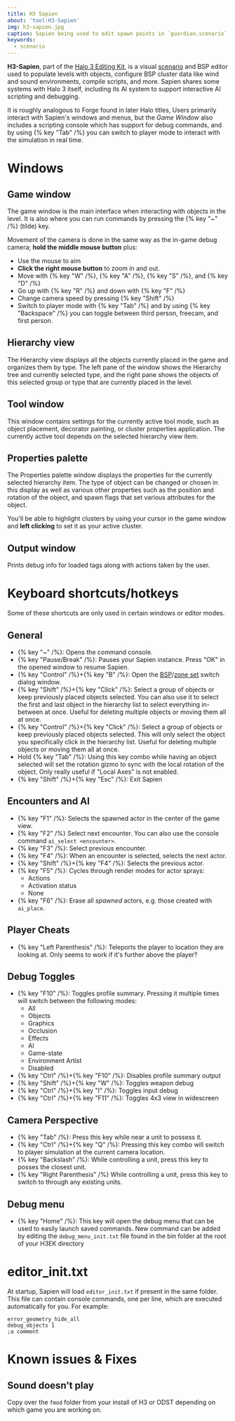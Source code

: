 ```yaml
---
title: H3 Sapien
about: 'tool:H3-Sapien'
img: h3-sapien.jpg
caption: Sapien being used to edit spawn points in `guardian.scenario`
keywords:
  - scenario
---
```

**H3-Sapien**, part of the [Halo 3 Editing Kit](~H3-EK), is a visual [scenario](~) and BSP editor used to populate levels with objects, configure BSP cluster data like wind and sound environments, compile scripts, and more. Sapien shares some systems with Halo 3 itself, including its AI system to support interactive AI scripting and debugging.

It is roughly analogous to Forge found in later Halo titles, Users primarily interact with Sapien's windows and menus, but the _Game Window_ also includes a scripting console which has support for debug commands, and by using {% key "Tab" /%} you can switch to player mode to interact with the simulation in real time.

# Windows
## Game window
The game window is the main interface when interacting with objects in the level. It is also where you can run commands by pressing the {% key "~" /%} (tilde) key.

Movement of the camera is done in the same way as the in-game debug camera; **hold the middle mouse button** plus:

* Use the mouse to aim
* **Click the right mouse button** to zoom in and out.
* Move with {% key "W" /%}, {% key "A" /%}, {% key "S" /%}, and {% key "D" /%}
* Go up with {% key "R" /%} and down with {% key "F" /%}
* Change camera speed by pressing {% key "Shift" /%}
* Switch to player mode with {% key "Tab" /%} and by using {% key "Backspace" /%} you can toggle between third person, freecam, and first person.

## Hierarchy view
The Hierarchy view displays all the objects currently placed in the game and organizes them by type. The left pane of the window shows the Hierarchy tree and currently selected type, and the right pane shows the objects of this selected group or type that are currently placed in the level.

## Tool window
This window contains settings for the currently active tool mode, such as object placement, decorator painting, or cluster properties application. The currently active tool depends on the selected hierarchy view item.

## Properties palette
The Properties palette window displays the properties for the currently selected hierarchy item. The type of object can be changed or chosen in this display as well as various other properties such as the position and rotation of the object, and spawn flags that set various attributes for the object.

You'll be able to highlight clusters by using your cursor in the game window and **left clicking** to set it as your active cluster.

## Output window
Prints debug info for loaded tags along with actions taken by the user.

# Keyboard shortcuts/hotkeys
Some of these shortcuts are only used in certain windows or editor modes.

## General
* {% key "~" /%}: Opens the command console.
* {% key "Pause/Break" /%}: Pauses your Sapien instance. Press "OK" in the opened window to resume Sapien.
* {% key "Control" /%}+{% key "B" /%}: Open the [BSP](~scenario_structure_bsp)/[zone set](~scenario_structure_bsp#zone-sets) switch dialog window.
* {% key "Shift" /%}+{% key "Click" /%}: Select a group of objects or keep previously placed objects selected. You can also use it to select the first and last object in the hierarchy list to select everything in-between at once. Useful for deleting multiple objects or moving them all at once.
* {% key "Control" /%}+{% key "Click" /%}: Select a group of objects or keep previously placed objects selected. This will only select the object you specifically click in the hierarchy list. Useful for deleting multiple objects or moving them all at once.
* Hold {% key "Tab" /%}: Using this key combo while having an object selected will set the rotation gizmo to sync with the local rotation of the object. Only really useful if "Local Axes" is not enabled.
* {% key "Shift" /%}+{% key "Esc" /%}: Exit Sapien

## Encounters and AI
* {% key "F1" /%}: Selects the spawned actor in the center of the game view.
* {% key "F2" /%} Select next encounter. You can also use the console command `ai_select <encounter>`.
* {% key "F3" /%}: Select previous encounter.
* {% key "F4" /%}: When an encounter is selected, selects the next actor.
* {% key "Shift" /%}+{% key "F4" /%}: Selects the previous actor.
* {% key "F5" /%}: Cycles through render modes for actor sprays:
  * Actions
  * Activation status
  * None
* {% key "F6" /%}: Erase all _spawned_ actors, e.g. those created with `ai_place`.

## Player Cheats
* {% key "Left Parenthesis" /%}: Teleports the player to location they are looking at. Only seems to work if it's further above the player?

## Debug Toggles
* {% key "F10" /%}: Toggles profile summary. Pressing it multiple times will switch between the following modes:
  * All
  * Objects
  * Graphics
  * Occlusion
  * Effects
  * AI
  * Game-state
  * Environment Artist
  * Disabled
* {% key "Ctrl" /%}+{% key "F10" /%}: Disables profile summary output
* {% key "Shift" /%}+{% key "W" /%}: Toggles weapon debug
* {% key "Ctrl" /%}+{% key "I" /%}: Toggles input debug
* {% key "Ctrl" /%}+{% key "F11" /%}: Toggles 4x3 view in widescreen

## Camera Perspective
* {% key "Tab" /%}: Press this key while near a unit to possess it.
* {% key "Ctrl" /%}+{% key "Q" /%}: Pressing this key combo will switch to player simulation at the current camera location.
* {% key "Backslash" /%}: While controlling a unit, press this key to posses the closest unit.
* {% key "Right Parenthesis" /%} While controlling a unit, press this key to switch to through any existing units.

## Debug menu
* {% key "Home" /%}: This key will open the debug menu that can be used to easily launch saved commands. New command can be added by editing the `debug_menu_init.txt` file found in the bin folder at the root of your H3EK directory

# editor_init.txt
At startup, Sapien will load `editor_init.txt` if present in the same folder. This file can contain console commands, one per line, which are executed automatically for you. For example:

```inittxt
error_geometry_hide_all
debug_objects 1
;a comment
```

# Known issues & Fixes
## Sound doesn't play
Copy over the `fmod` folder from your install of H3 or ODST depending on which game you are working on.
